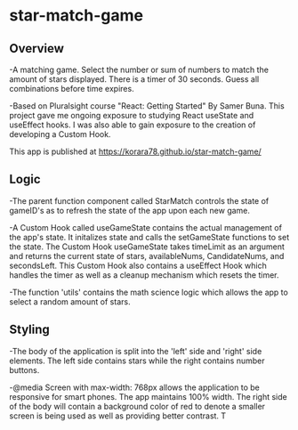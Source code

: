 # star-match-game

## Overview

-A matching game. Select the number or sum of numbers to match the amount of stars displayed. There is a timer of 30 seconds. Guess all combinations before time expires.

-Based on Pluralsight course "React: Getting Started" By Samer Buna. This project gave me ongoing exposure to studying React useState and useEffect hooks. I was also able to gain exposure to the creation of developing a Custom Hook. 

This app is published at https://korara78.github.io/star-match-game/

## Logic

-The parent function component called StarMatch controls the state of gameID's as to refresh the state of the app upon each new game.

-A Custom Hook called useGameState contains the actual management of the app's state. It initalizes state and calls the setGameState functions to set the state. The Custom Hook useGameState takes timeLimit as an argument and returns the current state of stars, availableNums, CandidateNums, and secondsLeft. This Custom Hook also contains a useEffect Hook which handles the timer as well as a cleanup mechanism which resets the timer.   

-The function 'utils' contains the math science logic which allows the app to select a random amount of stars.

## Styling

-The body of the application is split into the 'left' side and 'right' side elements. The left side contains stars while the right contains number buttons. 

-@media Screen with max-width: 768px allows the application to be responsive for smart phones. The app maintains 100% width. The right side of the body will contain a background color of red to denote a smaller screen is being used as well as providing better contrast. T




